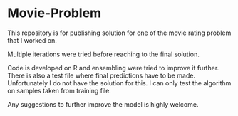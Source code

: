 # Movie-Problem

This repository is for publishing solution for one of the movie rating problem that I worked on.

Multiple iterations were tried before reaching to the final solution. 

Code is developed on R and ensembling were tried to improve it further. There is also a test file where final predictions have to be made. Unfortunately I do not have the solution for this. I can only test the algorithm on samples taken from training file. 

Any suggestions to further improve the model is highly welcome.

